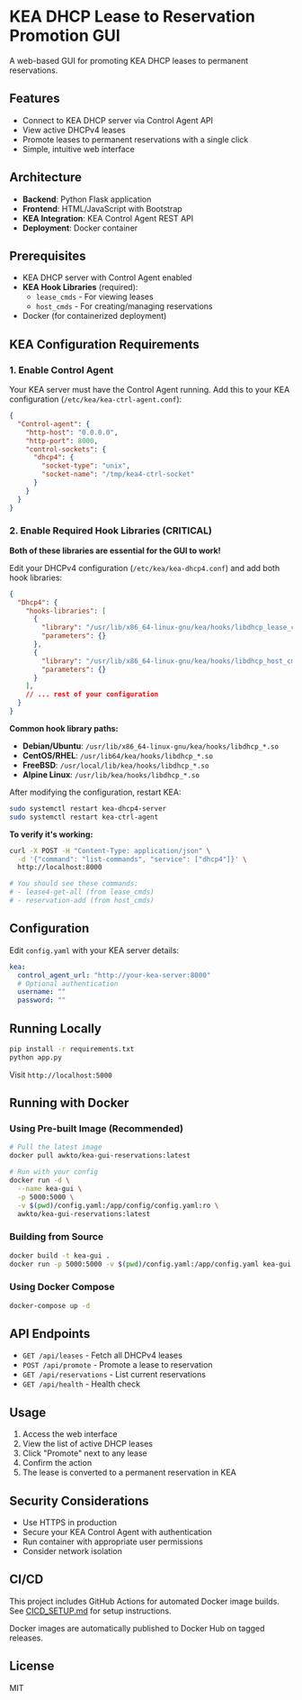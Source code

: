# KEA DHCP Lease to Reservation Promotion GUI

A web-based GUI for promoting KEA DHCP leases to permanent reservations.

## Features

- Connect to KEA DHCP server via Control Agent API
- View active DHCPv4 leases
- Promote leases to permanent reservations with a single click
- Simple, intuitive web interface

## Architecture

- **Backend**: Python Flask application
- **Frontend**: HTML/JavaScript with Bootstrap
- **KEA Integration**: KEA Control Agent REST API
- **Deployment**: Docker container

## Prerequisites

- KEA DHCP server with Control Agent enabled
- **KEA Hook Libraries** (required):
  - `lease_cmds` - For viewing leases
  - `host_cmds` - For creating/managing reservations
- Docker (for containerized deployment)

## KEA Configuration Requirements

### 1. Enable Control Agent

Your KEA server must have the Control Agent running. Add this to your KEA configuration (`/etc/kea/kea-ctrl-agent.conf`):

```json
{
  "Control-agent": {
    "http-host": "0.0.0.0",
    "http-port": 8000,
    "control-sockets": {
      "dhcp4": {
        "socket-type": "unix",
        "socket-name": "/tmp/kea4-ctrl-socket"
      }
    }
  }
}
```

### 2. Enable Required Hook Libraries (CRITICAL)

**Both of these libraries are essential for the GUI to work!**

Edit your DHCPv4 configuration (`/etc/kea/kea-dhcp4.conf`) and add both hook libraries:

```json
{
  "Dhcp4": {
    "hooks-libraries": [
      {
        "library": "/usr/lib/x86_64-linux-gnu/kea/hooks/libdhcp_lease_cmds.so",
        "parameters": {}
      },
      {
        "library": "/usr/lib/x86_64-linux-gnu/kea/hooks/libdhcp_host_cmds.so",
        "parameters": {}
      }
    ],
    // ... rest of your configuration
  }
}
```

**Common hook library paths:**
- **Debian/Ubuntu**: `/usr/lib/x86_64-linux-gnu/kea/hooks/libdhcp_*.so`
- **CentOS/RHEL**: `/usr/lib64/kea/hooks/libdhcp_*.so`
- **FreeBSD**: `/usr/local/lib/kea/hooks/libdhcp_*.so`
- **Alpine Linux**: `/usr/lib/kea/hooks/libdhcp_*.so`

After modifying the configuration, restart KEA:

```bash
sudo systemctl restart kea-dhcp4-server
sudo systemctl restart kea-ctrl-agent
```

**To verify it's working:**

```bash
curl -X POST -H "Content-Type: application/json" \
  -d '{"command": "list-commands", "service": ["dhcp4"]}' \
  http://localhost:8000

# You should see these commands:
# - lease4-get-all (from lease_cmds)
# - reservation-add (from host_cmds)
```

## Configuration

Edit `config.yaml` with your KEA server details:

```yaml
kea:
  control_agent_url: "http://your-kea-server:8000"
  # Optional authentication
  username: ""
  password: ""
```

## Running Locally

```bash
pip install -r requirements.txt
python app.py
```

Visit `http://localhost:5000`

## Running with Docker

### Using Pre-built Image (Recommended)

```bash
# Pull the latest image
docker pull awkto/kea-gui-reservations:latest

# Run with your config
docker run -d \
  --name kea-gui \
  -p 5000:5000 \
  -v $(pwd)/config.yaml:/app/config/config.yaml:ro \
  awkto/kea-gui-reservations:latest
```

### Building from Source

```bash
docker build -t kea-gui .
docker run -p 5000:5000 -v $(pwd)/config.yaml:/app/config.yaml kea-gui
```

### Using Docker Compose

```bash
docker-compose up -d
```

## API Endpoints

- `GET /api/leases` - Fetch all DHCPv4 leases
- `POST /api/promote` - Promote a lease to reservation
- `GET /api/reservations` - List current reservations
- `GET /api/health` - Health check

## Usage

1. Access the web interface
2. View the list of active DHCP leases
3. Click "Promote" next to any lease
4. Confirm the action
5. The lease is converted to a permanent reservation in KEA

## Security Considerations

- Use HTTPS in production
- Secure your KEA Control Agent with authentication
- Run container with appropriate user permissions
- Consider network isolation

## CI/CD

This project includes GitHub Actions for automated Docker image builds. See [CICD_SETUP.md](CICD_SETUP.md) for setup instructions.

Docker images are automatically published to Docker Hub on tagged releases.

## License

MIT

